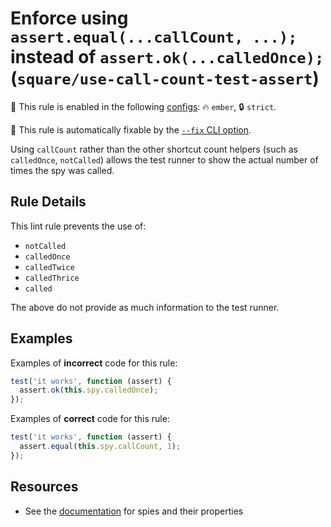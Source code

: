# Enforce using `assert.equal(...callCount, ...);` instead of `assert.ok(...calledOnce);` (`square/use-call-count-test-assert`)

💼 This rule is enabled in the following [configs](https://github.com/square/eslint-plugin-square/blob/master/README.md#configurations): 🔥 `ember`, 🔒 `strict`.

🔧 This rule is automatically fixable by the [`--fix` CLI option](https://eslint.org/docs/latest/user-guide/command-line-interface#--fix).

<!-- end auto-generated rule header -->

Using `callCount` rather than the other shortcut count helpers (such as `calledOnce`, `notCalled`) allows the test runner to show the actual number of times the spy was called.

## Rule Details

This lint rule prevents the use of:

- `notCalled`
- `calledOnce`
- `calledTwice`
- `calledThrice`
- `called`

The above do not provide as much information to the test runner.

## Examples

Examples of **incorrect** code for this rule:

```js
test('it works', function (assert) {
  assert.ok(this.spy.calledOnce);
});
```

Examples of **correct** code for this rule:

```js
test('it works', function (assert) {
  assert.equal(this.spy.callCount, 1);
});
```

## Resources

- See the [documentation](https://sinonjs.org/releases/latest/spies/) for spies and their properties
